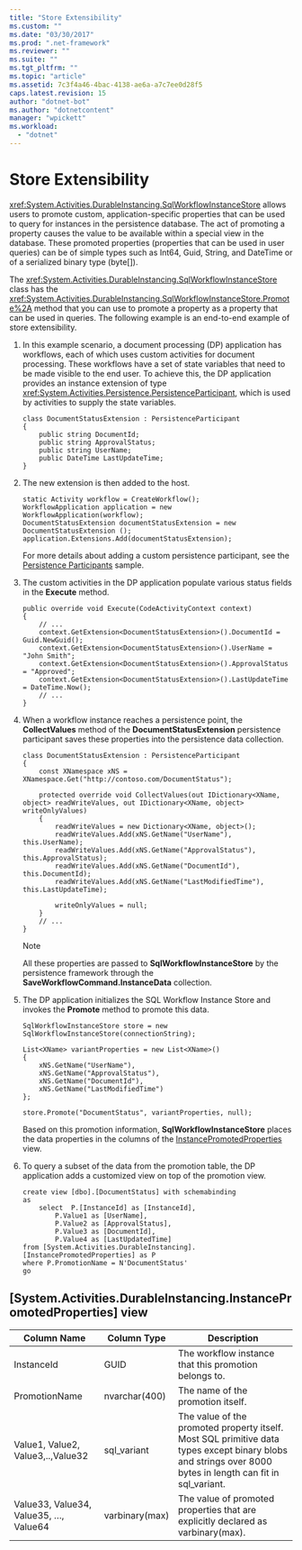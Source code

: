 ```yaml
---
title: "Store Extensibility"
ms.custom: ""
ms.date: "03/30/2017"
ms.prod: ".net-framework"
ms.reviewer: ""
ms.suite: ""
ms.tgt_pltfrm: ""
ms.topic: "article"
ms.assetid: 7c3f4a46-4bac-4138-ae6a-a7c7ee0d28f5
caps.latest.revision: 15
author: "dotnet-bot"
ms.author: "dotnetcontent"
manager: "wpickett"
ms.workload: 
  - "dotnet"
---
```

# Store Extensibility
<xref:System.Activities.DurableInstancing.SqlWorkflowInstanceStore> allows users to promote custom, application-specific properties that can be used to query for instances in the persistence database. The act of promoting a property causes the value to be available within a special view in the database. These promoted properties (properties that can be used in user queries) can be of simple types such as Int64, Guid, String, and DateTime or of a serialized binary type (byte[]).  

 The <xref:System.Activities.DurableInstancing.SqlWorkflowInstanceStore> class has the <xref:System.Activities.DurableInstancing.SqlWorkflowInstanceStore.Promote%2A> method that you can use to promote a property as a property that can be used in queries. The following example is an end-to-end example of store extensibility.  

1.  In this example scenario, a document processing (DP) application has workflows, each of which uses custom activities for document processing. These workflows have a set of state variables that need to be made visible to the end user. To achieve this, the DP application provides an instance extension of type <xref:System.Activities.Persistence.PersistenceParticipant>, which is used by activities to supply the state variables.  

    ```  
    class DocumentStatusExtension : PersistenceParticipant  
    {  
        public string DocumentId;  
        public string ApprovalStatus;  
        public string UserName;  
        public DateTime LastUpdateTime;  
    }  
    ```  

2.  The new extension is then added to the host.  

    ```  
    static Activity workflow = CreateWorkflow();  
    WorkflowApplication application = new WorkflowApplication(workflow);  
    DocumentStatusExtension documentStatusExtension = new DocumentStatusExtension ();  
    application.Extensions.Add(documentStatusExtension);  
    ```  

     For more details about adding a custom persistence participant, see the [Persistence Participants](../../../docs/framework/windows-workflow-foundation/persistence-participants.md) sample.  

3.  The custom activities in the DP application populate various status fields in the **Execute** method.  

    ```  
    public override void Execute(CodeActivityContext context)  
    {  
        // ...  
        context.GetExtension<DocumentStatusExtension>().DocumentId = Guid.NewGuid();  
        context.GetExtension<DocumentStatusExtension>().UserName = "John Smith";  
        context.GetExtension<DocumentStatusExtension>().ApprovalStatus = "Approved";  
        context.GetExtension<DocumentStatusExtension>().LastUpdateTime = DateTime.Now();  
        // ...  
    }  
    ```  

4.  When a workflow instance reaches a persistence point, the **CollectValues** method of the **DocumentStatusExtension** persistence participant saves these properties into the persistence data collection.  

    ```  
    class DocumentStatusExtension : PersistenceParticipant  
    {  
        const XNamespace xNS = XNamespace.Get("http://contoso.com/DocumentStatus");  

        protected override void CollectValues(out IDictionary<XName, object> readWriteValues, out IDictionary<XName, object> writeOnlyValues)  
        {  
            readWriteValues = new Dictionary<XName, object>();  
            readWriteValues.Add(xNS.GetName("UserName"), this.UserName);  
            readWriteValues.Add(xNS.GetName("ApprovalStatus"), this.ApprovalStatus);  
            readWriteValues.Add(xNS.GetName("DocumentId"), this.DocumentId);  
            readWriteValues.Add(xNS.GetName("LastModifiedTime"), this.LastUpdateTime);  

            writeOnlyValues = null;  
        }  
        // ...  
    }  
    ```  

    > [!NOTE]
    >  All these properties are passed to **SqlWorkflowInstanceStore** by the persistence framework through the **SaveWorkflowCommand.InstanceData** collection.  

5.  The DP application initializes the SQL Workflow Instance Store and invokes the **Promote** method to promote this data.  

    ```  
    SqlWorkflowInstanceStore store = new SqlWorkflowInstanceStore(connectionString);  

    List<XName> variantProperties = new List<XName>()   
    {   
        xNS.GetName("UserName"),   
        xNS.GetName("ApprovalStatus"),   
        xNS.GetName("DocumentId"),   
        xNS.GetName("LastModifiedTime")   
    };  

    store.Promote("DocumentStatus", variantProperties, null);  
    ```  

     Based on this promotion information, **SqlWorkflowInstanceStore** places the data properties in the columns of the [InstancePromotedProperties](#InstancePromotedProperties) view.

6.  To query a subset of the data from the promotion table, the DP application adds a customized view on top of the promotion view.  

    ```  
    create view [dbo].[DocumentStatus] with schemabinding  
    as  
        select  P.[InstanceId] as [InstanceId],  
            P.Value1 as [UserName],  
            P.Value2 as [ApprovalStatus],  
            P.Value3 as [DocumentId],  
            P.Value4 as [LastUpdatedTime]  
    from [System.Activities.DurableInstancing].[InstancePromotedProperties] as P  
    where P.PromotionName = N'DocumentStatus'  
    go  
    ```  

##  <a name="InstancePromotedProperties"></a> [System.Activities.DurableInstancing.InstancePromotedProperties] view  


|              Column Name              |  Column Type   |                                                                        Description                                                                         |
|---------------------------------------|----------------|------------------------------------------------------------------------------------------------------------------------------------------------------------|
|              InstanceId               |      GUID      |                                                   The workflow instance that this promotion belongs to.                                                    |
|             PromotionName             | nvarchar(400)  |                                                             The name of the promotion itself.                                                              |
|   Value1, Value2, Value3,..,Value32   |  sql_variant   | The value of the promoted property itself. Most SQL primitive data types except binary blobs and strings over 8000 bytes in length can fit in sql_variant. |
| Value33, Value34, Value35, …, Value64 | varbinary(max) |                                      The value of promoted properties that are explicitly declared as varbinary(max).                                      |

